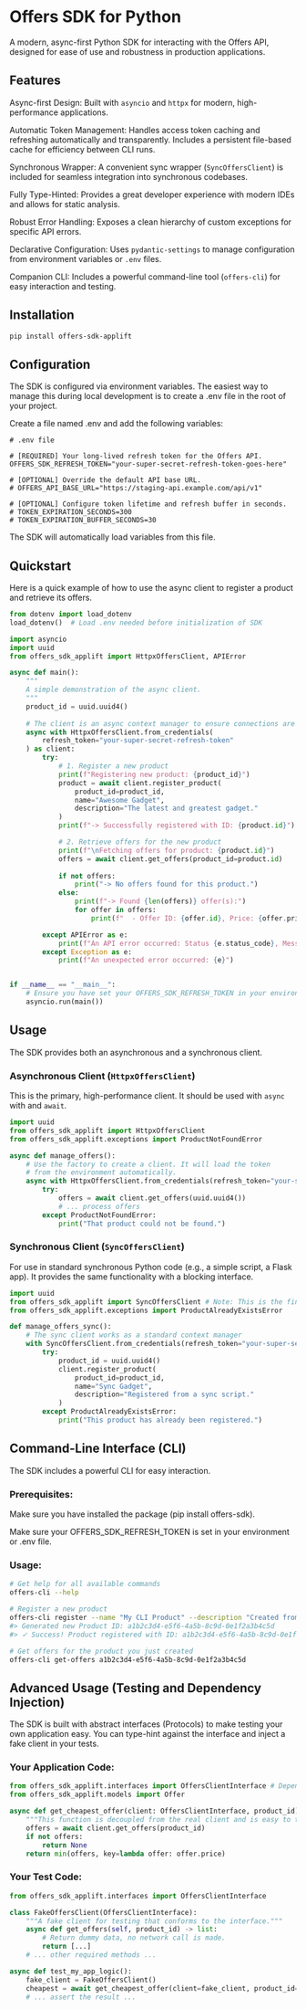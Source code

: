 # Offers SDK for Python
A modern, async-first Python SDK for interacting with the Offers API, designed for ease of use and robustness in production applications.

## Features
Async-first Design: Built with `asyncio` and `httpx` for modern, high-performance applications.

Automatic Token Management: Handles access token caching and refreshing automatically and transparently. Includes a persistent file-based cache for efficiency between CLI runs.

Synchronous Wrapper: A convenient sync wrapper (`SyncOffersClient`) is included for seamless integration into synchronous codebases.

Fully Type-Hinted: Provides a great developer experience with modern IDEs and allows for static analysis.

Robust Error Handling: Exposes a clean hierarchy of custom exceptions for specific API errors.

Declarative Configuration: Uses `pydantic-settings` to manage configuration from environment variables or `.env` files.

Companion CLI: Includes a powerful command-line tool (`offers-cli`) for easy interaction and testing.

## Installation
```bash
pip install offers-sdk-applift
```

## Configuration
The SDK is configured via environment variables. The easiest way to manage this during local development is to create a .env file in the root of your project.

Create a file named .env and add the following variables:
```env
# .env file

# [REQUIRED] Your long-lived refresh token for the Offers API.
OFFERS_SDK_REFRESH_TOKEN="your-super-secret-refresh-token-goes-here"

# [OPTIONAL] Override the default API base URL.
# OFFERS_API_BASE_URL="https://staging-api.example.com/api/v1"

# [OPTIONAL] Configure token lifetime and refresh buffer in seconds.
# TOKEN_EXPIRATION_SECONDS=300
# TOKEN_EXPIRATION_BUFFER_SECONDS=30
```

The SDK will automatically load variables from this file.

## Quickstart
Here is a quick example of how to use the async client to register a product and retrieve its offers.

```python
from dotenv import load_dotenv
load_dotenv()  # Load .env needed before initialization of SDK

import asyncio
import uuid
from offers_sdk_applift import HttpxOffersClient, APIError

async def main():
    """
    A simple demonstration of the async client.
    """
    product_id = uuid.uuid4()
    
    # The client is an async context manager to ensure connections are closed.
    async with HttpxOffersClient.from_credentials(
        refresh_token="your-super-secret-refresh-token"
    ) as client:
        try:
            # 1. Register a new product
            print(f"Registering new product: {product_id}")
            product = await client.register_product(
                product_id=product_id,
                name="Awesome Gadget",
                description="The latest and greatest gadget."
            )
            print(f"-> Successfully registered with ID: {product.id}")

            # 2. Retrieve offers for the new product
            print(f"\nFetching offers for product: {product.id}")
            offers = await client.get_offers(product_id=product.id)
            
            if not offers:
                print("-> No offers found for this product.")
            else:
                print(f"-> Found {len(offers)} offer(s):")
                for offer in offers:
                    print(f"  - Offer ID: {offer.id}, Price: {offer.price}, Stock: {offer.items_in_stock}")

        except APIError as e:
            print(f"An API error occurred: Status {e.status_code}, Message: {e.message}")
        except Exception as e:
            print(f"An unexpected error occurred: {e}")


if __name__ == "__main__":
    # Ensure you have set your OFFERS_SDK_REFRESH_TOKEN in your environment or a .env file
    asyncio.run(main())

```

## Usage
The SDK provides both an asynchronous and a synchronous client.

### Asynchronous Client (`HttpxOffersClient`)
This is the primary, high-performance client. It should be used with `async` with and `await`.

```python
import uuid
from offers_sdk_applift import HttpxOffersClient
from offers_sdk_applift.exceptions import ProductNotFoundError

async def manage_offers():
    # Use the factory to create a client. It will load the token
    # from the environment automatically.
    async with HttpxOffersClient.from_credentials(refresh_token="your-super-secret-refresh-token") as client:
        try:
            offers = await client.get_offers(uuid.uuid4())
            # ... process offers
        except ProductNotFoundError:
            print("That product could not be found.")
```

### Synchronous Client (`SyncOffersClient`)

For use in standard synchronous Python code (e.g., a simple script, a Flask app). It provides the same functionality with a blocking interface.

```python
import uuid
from offers_sdk_applift import SyncOffersClient # Note: This is the final name we decided on
from offers_sdk_applift.exceptions import ProductAlreadyExistsError

def manage_offers_sync():
    # The sync client works as a standard context manager
    with SyncOffersClient.from_credentials(refresh_token="your-super-secret-refresh-token") as client:
        try:
            product_id = uuid.uuid4()
            client.register_product(
                product_id=product_id,
                name="Sync Gadget",
                description="Registered from a sync script."
            )
        except ProductAlreadyExistsError:
            print("This product has already been registered.")
```

## Command-Line Interface (CLI)
The SDK includes a powerful CLI for easy interaction.

### Prerequisites:

Make sure you have installed the package (pip install offers-sdk).

Make sure your OFFERS_SDK_REFRESH_TOKEN is set in your environment or .env file.

### Usage:
```bash
# Get help for all available commands
offers-cli --help

# Register a new product
offers-cli register --name "My CLI Product" --description "Created from the terminal"
#> Generated new Product ID: a1b2c3d4-e5f6-4a5b-8c9d-0e1f2a3b4c5d
#> ✓ Success! Product registered with ID: a1b2c3d4-e5f6-4a5b-8c9d-0e1f2a3b4c5d

# Get offers for the product you just created
offers-cli get-offers a1b2c3d4-e5f6-4a5b-8c9d-0e1f2a3b4c5d
```
## Advanced Usage (Testing and Dependency Injection)
The SDK is built with abstract interfaces (Protocols) to make testing your own application easy. You can type-hint against the interface and inject a fake client in your tests.

### Your Application Code:
```python
from offers_sdk_applift.interfaces import OffersClientInterface # Depend on the interface!
from offers_sdk_applift.models import Offer

async def get_cheapest_offer(client: OffersClientInterface, product_id) -> Offer | None:
    """This function is decoupled from the real client and is easy to test."""
    offers = await client.get_offers(product_id)
    if not offers:
        return None
    return min(offers, key=lambda offer: offer.price)
```

### Your Test Code:
```python
from offers_sdk_applift.interfaces import OffersClientInterface

class FakeOffersClient(OffersClientInterface):
    """A fake client for testing that conforms to the interface."""
    async def get_offers(self, product_id) -> list:
        # Return dummy data, no network call is made.
        return [...] 
    # ... other required methods ...

async def test_my_app_logic():
    fake_client = FakeOffersClient()
    cheapest = await get_cheapest_offer(client=fake_client, product_id=...)
    # ... assert the result ...
```
